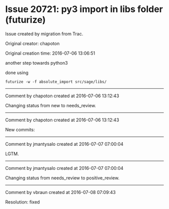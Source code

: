 # Issue 20721: py3 import in libs folder (futurize)

Issue created by migration from Trac.

Original creator: chapoton

Original creation time: 2016-07-06 13:06:51

another step towards python3

done using 

```
futurize -w -f absolute_import src/sage/libs/
```



---

Comment by chapoton created at 2016-07-06 13:12:43

Changing status from new to needs_review.


---

Comment by chapoton created at 2016-07-06 13:12:43

New commits:


---

Comment by jmantysalo created at 2016-07-07 07:00:04

LGTM.


---

Comment by jmantysalo created at 2016-07-07 07:00:04

Changing status from needs_review to positive_review.


---

Comment by vbraun created at 2016-07-08 07:09:43

Resolution: fixed
